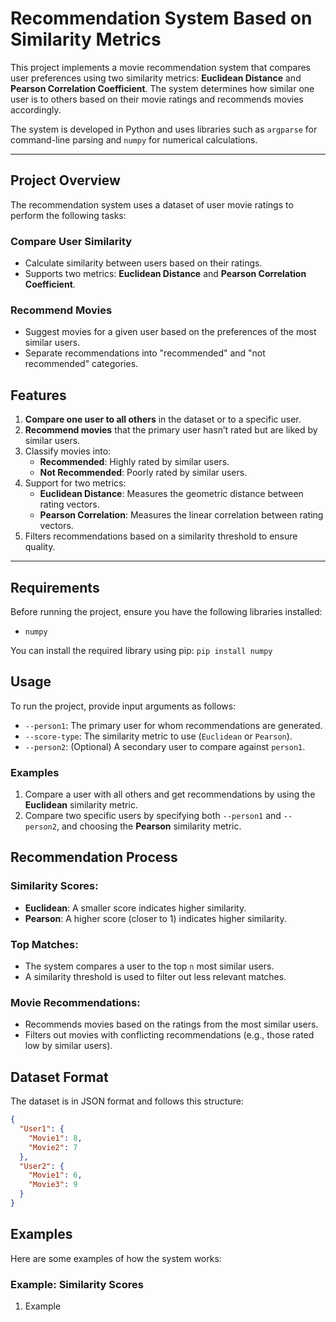 # Recommendation System Based on Similarity Metrics

This project implements a movie recommendation system that compares user preferences using two similarity metrics: **Euclidean Distance** and **Pearson Correlation Coefficient**. The system determines how similar one user is to others based on their movie ratings and recommends movies accordingly.

The system is developed in Python and uses libraries such as `argparse` for command-line parsing and `numpy` for numerical calculations.

---

## Project Overview

The recommendation system uses a dataset of user movie ratings to perform the following tasks:

### Compare User Similarity
- Calculate similarity between users based on their ratings.
- Supports two metrics: **Euclidean Distance** and **Pearson Correlation Coefficient**.

### Recommend Movies
- Suggest movies for a given user based on the preferences of the most similar users.
- Separate recommendations into "recommended" and "not recommended" categories.

## Features

1. **Compare one user to all others** in the dataset or to a specific user.
2. **Recommend movies** that the primary user hasn’t rated but are liked by similar users.
3. Classify movies into:
   - **Recommended**: Highly rated by similar users.
   - **Not Recommended**: Poorly rated by similar users.
4. Support for two metrics:
   - **Euclidean Distance**: Measures the geometric distance between rating vectors.
   - **Pearson Correlation**: Measures the linear correlation between rating vectors.
5. Filters recommendations based on a similarity threshold to ensure quality.

---

## Requirements

Before running the project, ensure you have the following libraries installed:

- `numpy`

You can install the required library using pip:
`pip install numpy`

## Usage

To run the project, provide input arguments as follows:

- `--person1`: The primary user for whom recommendations are generated.
- `--score-type`: The similarity metric to use (`Euclidean` or `Pearson`).
- `--person2`: (Optional) A secondary user to compare against `person1`.

### Examples

1. Compare a user with all others and get recommendations by using the **Euclidean** similarity metric.
2. Compare two specific users by specifying both `--person1` and `--person2`, and choosing the **Pearson** similarity metric.

## Recommendation Process

### Similarity Scores:
- **Euclidean**: A smaller score indicates higher similarity.
- **Pearson**: A higher score (closer to 1) indicates higher similarity.

### Top Matches:
- The system compares a user to the top `n` most similar users.
- A similarity threshold is used to filter out less relevant matches.

### Movie Recommendations:
- Recommends movies based on the ratings from the most similar users.
- Filters out movies with conflicting recommendations (e.g., those rated low by similar users).

## Dataset Format

The dataset is in JSON format and follows this structure:

```json
{
  "User1": {
    "Movie1": 8,
    "Movie2": 7
  },
  "User2": {
    "Movie1": 6,
    "Movie3": 9
  }
}
```

## Examples
Here are some examples of how the system works:

### Example: Similarity Scores
1. Example









